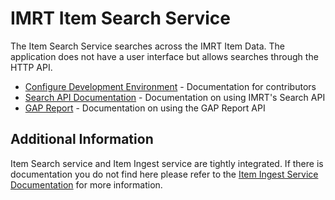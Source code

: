 # IMRT Item Search Service

The Item Search Service searches across the IMRT Item Data.  The application does not have a user interface but allows searches through the HTTP API.

* [Configure Development Environment](docs/configure_development.md) - Documentation for contributors
* [Search API Documentation](docs/Item_Search_Service_API.md) - Documentation on using IMRT's Search API
* [GAP Report](docs/gap_report.md) - Documentation on using the GAP Report API

## Additional Information
Item Search service and Item Ingest service are tightly integrated.  If there is documentation you do not find here please refer to the [Item Ingest Service Documentation](https://github.com/SmarterApp/AP_IMRT_ItemIngestService) for more information.